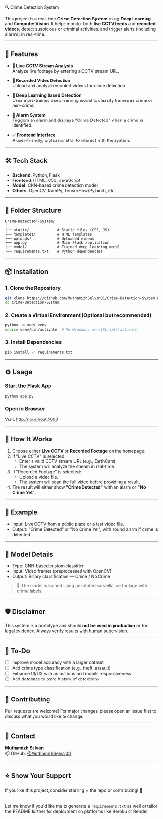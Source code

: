 🔍 Crime Detection System

This project is a real-time **Crime Detection System** using **Deep Learning** and **Computer Vision**. It helps monitor both **live CCTV feeds** and **recorded videos**, detect suspicious or criminal activities, and trigger alerts (including alarms) in real-time.

---

## 🚀 Features

- 🎥 **Live CCTV Stream Analysis**  
  Analyze live footage by entering a CCTV stream URL.

- 📼 **Recorded Video Detection**  
  Upload and analyze recorded videos for crime detection.

- 🧠 **Deep Learning Based Detection**  
  Uses a pre-trained deep learning model to classify frames as *crime* or *non-crime*.

- 🔔 **Alarm System**  
  Triggers an alarm and displays "Crime Detected" when a crime is identified.

- ✅ **Frontend Interface**  
  A user-friendly, professional UI to interact with the system.

---

## 🛠️ Tech Stack

- **Backend**: Python, Flask  
- **Frontend**: HTML, CSS, JavaScript  
- **Model**: CNN-based crime detection model  
- **Others**: OpenCV, NumPy, TensorFlow/PyTorch, etc.

---

## 📂 Folder Structure

```
Crime-Detection-System/
│
├── static/             # Static files (CSS, JS)
├── templates/          # HTML templates
├── uploads/            # Uploaded videos
├── app.py              # Main Flask application
├── model/              # Trained deep learning model
└── requirements.txt    # Python dependencies
```

---

## 📦 Installation

### 1. Clone the Repository

```bash
git clone https://github.com/MuthamizhSelvan01/Crime-Detection-System.git
cd Crime-Detection-System
```

### 2. Create a Virtual Environment (Optional but recommended)

```bash
python -m venv venv
source venv/bin/activate  # On Windows: venv\Scripts\activate
```

### 3. Install Dependencies

```bash
pip install -r requirements.txt
```

---

## ⚙️ Usage

### Start the Flask App

```bash
python app.py
```

### Open in Browser

Visit: [http://localhost:5000](http://localhost:5000)

---

## 🧪 How It Works

1. Choose either **Live CCTV** or **Recorded Footage** on the homepage.
2. If "Live CCTV" is selected:
   - Enter a valid CCTV stream URL (e.g., EarthCam).
   - The system will analyze the stream in real-time.
3. If "Recorded Footage" is selected:
   - Upload a video file.
   - The system will scan the full video before providing a result.
4. The result will either show **"Crime Detected"** with an alarm or **"No Crime Yet"**.

---

## 📸 Example

- Input: Live CCTV from a public place or a test video file.
- Output: "Crime Detected" or "No Crime Yet", with sound alarm if crime is detected.

---

## 🧠 Model Details

- Type: CNN-based custom classifier
- Input: Video frames (preprocessed with OpenCV)
- Output: Binary classification — Crime / No Crime

> 🔐 The model is trained using annotated surveillance footage with crime labels.

---

## 🛡️ Disclaimer

This system is a prototype and should **not be used in production** or for legal evidence. Always verify results with human supervision.

---

## 📌 To-Do

- [ ] Improve model accuracy with a larger dataset  
- [ ] Add crime type classification (e.g., theft, assault)  
- [ ] Enhance UI/UX with animations and mobile responsiveness  
- [ ] Add database to store history of detections  

---

## 🤝 Contributing

Pull requests are welcome! For major changes, please open an issue first to discuss what you would like to change.

---

## 📧 Contact

**Muthamizh Selvan**  
📫 GitHub: [@MuthamizhSelvan01](https://github.com/MuthamizhSelvan01)

---

## ⭐ Show Your Support

If you like this project, consider starring ⭐ the repo or contributing! 🙌

---

Let me know if you'd like me to generate a `requirements.txt` as well or tailor the README further for deployment on platforms like Heroku or Render.

